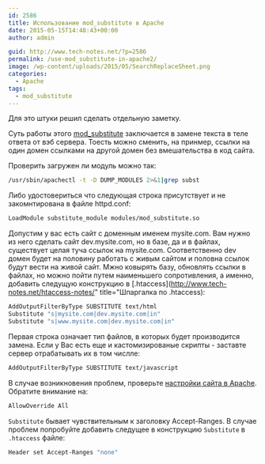 ```yaml
---
id: 2586
title: Использование mod_substitute в Apache
date: 2015-05-15T14:48:43+00:00
author: admin

guid: http://www.tech-notes.net/?p=2586
permalink: /use-mod_substitute-in-apache2/
image: /wp-content/uploads/2015/05/SearchReplaceSheet.png
categories:
  - Apache
tags:
  - mod_substitute
---
```

Для это штуки решил сделать отдельную заметку.

Суть работы этого [mod_substitute](http://httpd.apache.org/docs/2.4/mod/mod_substitute.html) заключается в замене текста в теле ответа от вэб сервера. Тоесть можно сменить, на принмер, ссылки на один домен ссылками на другой домен без вмешательства в код сайта.

Проверить загружен ли модуль можно так:

```bash
/usr/sbin/apachectl -t -D DUMP_MODULES 2>&1|grep subst
```

Либо удостовериться что следующая строка присутствует и не закомнтирована в файле httpd.conf:

```bash
LoadModule substitute_module modules/mod_substitute.so
```

Допустим у вас есть сайт с доменным именем mysite.com. Вам нужно из него сделать сайт dev.mysite.com, но в базе, да и в файлах, существует целая туча ссылок на mysite.com. Соответственно dev домен будет на половину работать с живым сайтом и половна ссылок будут вести на живой сайт. Мжно ковырять базу, обновлять ссылки в файлах, но можно пойти путем наименьшего сопротивления, а именно, добавить следущую конструкцию в [.htaccess](http://www.tech-notes.net/htaccess-notes/" title="Шпаргалка по .htaccess):

```bash
AddOutputFilterByType SUBSTITUTE text/html
Substitute "s|mysite.com|dev.mysite.com|in"
Substitute "s|www.mysite.com|dev.mysite.com|in"
```


Первая строка означает тип файлов, в которых будет производится замена. Если у Вас есть еще и кастомизированые скрипты - заставте сервер отрабатывать их в том числле:

```bash
AddOutputFilterByType SUBSTITUTE text/javascript
```


В случае возникновения проблем, проверьте [настройки сайта в Apache](/configure-vhosts-apache2/). Обратите внимание на:

```bash
AllowOverride All
```


`Substitute` бывает чувствительным к заголовку Accept-Ranges. В случае проблем попробуйте добавить следущее в конструкцию `Substitute` в `.htaccess` файле:

```bash
Header set Accept-Ranges "none"
```
